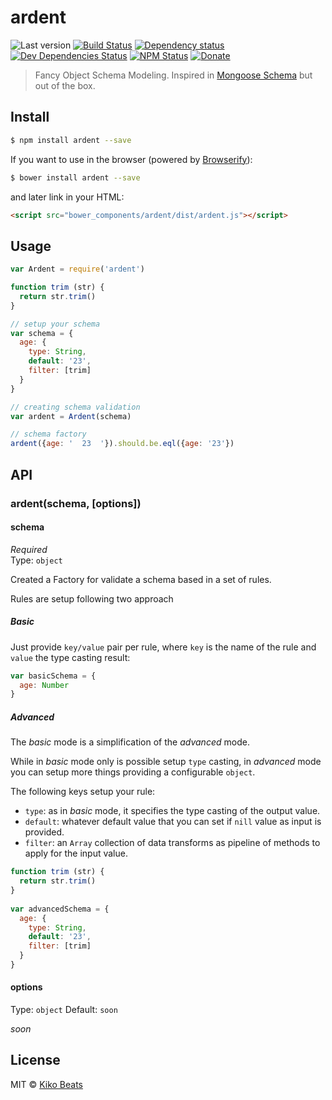 # ardent

![Last version](https://img.shields.io/github/tag/Kikobeats/ardent.svg?style=flat-square)
[![Build Status](http://img.shields.io/travis/Kikobeats/ardent/master.svg?style=flat-square)](https://travis-ci.org/Kikobeats/ardent)
[![Dependency status](http://img.shields.io/david/Kikobeats/ardent.svg?style=flat-square)](https://david-dm.org/Kikobeats/ardent)
[![Dev Dependencies Status](http://img.shields.io/david/dev/Kikobeats/ardent.svg?style=flat-square)](https://david-dm.org/Kikobeats/ardent#info=devDependencies)
[![NPM Status](http://img.shields.io/npm/dm/ardent.svg?style=flat-square)](https://www.npmjs.org/package/ardent)
[![Donate](https://img.shields.io/badge/donate-paypal-blue.svg?style=flat-square)](https://paypal.me/Kikobeats)

> Fancy Object Schema Modeling. Inspired in [Mongoose Schema](https://github.com/Automattic/mongoose#defining-a-model) but out of the box.

## Install

```bash
$ npm install ardent --save
```

If you want to use in the browser (powered by [Browserify](http://browserify.org/)):

```bash
$ bower install ardent --save
```

and later link in your HTML:

```html
<script src="bower_components/ardent/dist/ardent.js"></script>
```
## Usage

```js
var Ardent = require('ardent')

function trim (str) {
  return str.trim()
}

// setup your schema
var schema = {
  age: {
    type: String,
    default: '23',
    filter: [trim]
  }
}

// creating schema validation
var ardent = Ardent(schema)

// schema factory
ardent({age: '  23  '}).should.be.eql({age: '23'})
```

## API

### ardent(schema, [options])

#### schema

*Required*<br>
Type: `object`

Created a Factory for validate a schema based in a set of rules.

Rules are setup following two approach

##### Basic

Just provide `key/value` pair per rule, where `key` is the name of the rule and `value` the type casting result:

```js
var basicSchema = {
  age: Number
}
```

##### Advanced

The *basic* mode is a simplification of the *advanced* mode. 

While in *basic* mode only is possible setup `type` casting, in *advanced* mode you can setup more things providing a configurable `object`.

The following keys setup your rule:

- `type`: as in *basic* mode, it specifies the type casting of the output value.
- `default`: whatever default value that you can set if `nill` value as input is provided.
- `filter`: an `Array` collection of data transforms as pipeline of methods to apply for the input value.

```js
function trim (str) {
  return str.trim()
}
    
var advancedSchema = {
  age: {
    type: String,
    default: '23',
    filter: [trim]
  }
}
```

#### options

Type: `object`
Default: `soon`

*soon*

## License

MIT © [Kiko Beats](http://kikobeats.com)
